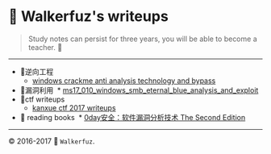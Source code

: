 # :moyai: Walkerfuz's writeups

> Study notes can persist for three years, you will be able to become a teacher. :watermelon:

------

* :key:逆向工程
  * [windows crackme anti analysis technology and bypass](https://github.com/walkerfuz/writeups/blob/master/2017/06/windows_crackme_anti_analysis_technology_and_bypass)
* :syringe:漏洞利用
  * [ms17_010_windows_smb_eternal_blue_analysis_and_exploit](https://github.com/walkerfuz/writeups/blob/master/2017/06/ms17_010_windows_smb_eternal_blue_analysis_and_exploit)
* :jack_o_lantern:ctf writeups
  * [kanxue ctf 2017 writeups](https://github.com/walkerfuz/writeups/blob/master/2017/06/kanxue_ctf_2017_writeups)
* :green_book: reading books
  * [0day安全：软件漏洞分析技术 The Second Edition]()


------

:copyright: 2016-2017  :rocket: `Walkerfuz`.
